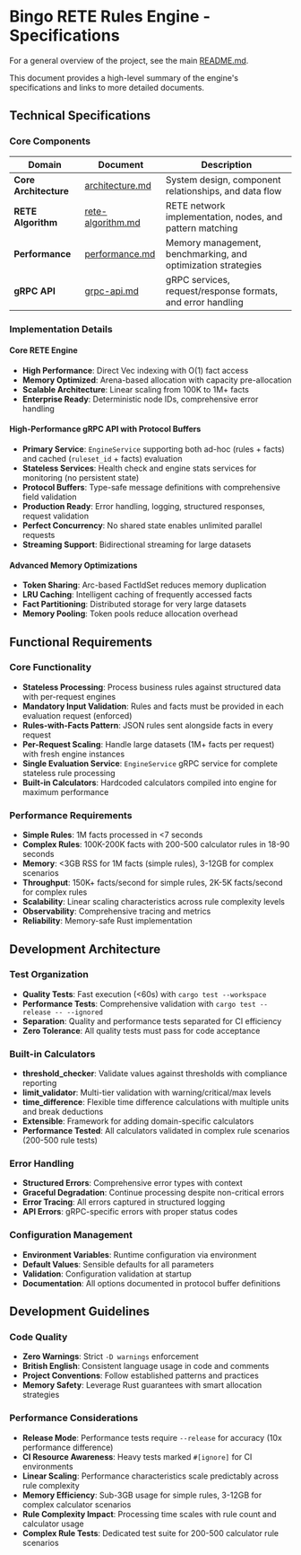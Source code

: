 # Bingo RETE Rules Engine - Specifications

For a general overview of the project, see the main [README.md](README.md).

This document provides a high-level summary of the engine's specifications and links to more detailed documents.

## Technical Specifications

### Core Components

| Domain | Document | Description |
|--------|----------|-------------|
| **Core Architecture** | [architecture.md](specs/architecture.md) | System design, component relationships, and data flow |
| **RETE Algorithm** | [rete-algorithm.md](specs/rete-algorithm.md) | RETE network implementation, nodes, and pattern matching |
| **Performance** | [performance.md](specs/performance.md) | Memory management, benchmarking, and optimization strategies |
| **gRPC API** | [grpc-api.md](docs/grpc-api.md) | gRPC services, request/response formats, and error handling |

### Implementation Details

#### Core RETE Engine
- **High Performance**: Direct Vec indexing with O(1) fact access
- **Memory Optimized**: Arena-based allocation with capacity pre-allocation
- **Scalable Architecture**: Linear scaling from 100K to 1M+ facts
- **Enterprise Ready**: Deterministic node IDs, comprehensive error handling

#### High-Performance gRPC API with Protocol Buffers
- **Primary Service**: `EngineService` supporting both ad-hoc (rules + facts) and cached (`ruleset_id` + facts) evaluation
- **Stateless Services**: Health check and engine stats services for monitoring (no persistent state)
- **Protocol Buffers**: Type-safe message definitions with comprehensive field validation
- **Production Ready**: Error handling, logging, structured responses, request validation
- **Perfect Concurrency**: No shared state enables unlimited parallel requests
- **Streaming Support**: Bidirectional streaming for large datasets

#### Advanced Memory Optimizations
- **Token Sharing**: Arc-based FactIdSet reduces memory duplication
- **LRU Caching**: Intelligent caching of frequently accessed facts
- **Fact Partitioning**: Distributed storage for very large datasets
- **Memory Pooling**: Token pools reduce allocation overhead

## Functional Requirements

### Core Functionality
- **Stateless Processing**: Process business rules against structured data with per-request engines
- **Mandatory Input Validation**: Rules and facts must be provided in each evaluation request (enforced)
- **Rules-with-Facts Pattern**: JSON rules sent alongside facts in every request
- **Per-Request Scaling**: Handle large datasets (1M+ facts per request) with fresh engine instances
- **Single Evaluation Service**: `EngineService` gRPC service for complete stateless rule processing
- **Built-in Calculators**: Hardcoded calculators compiled into engine for maximum performance

### Performance Requirements
- **Simple Rules**: 1M facts processed in <7 seconds
- **Complex Rules**: 100K-200K facts with 200-500 calculator rules in 18-90 seconds
- **Memory**: <3GB RSS for 1M facts (simple rules), 3-12GB for complex scenarios
- **Throughput**: 150K+ facts/second for simple rules, 2K-5K facts/second for complex rules
- **Scalability**: Linear scaling characteristics across rule complexity levels
- **Observability**: Comprehensive tracing and metrics
- **Reliability**: Memory-safe Rust implementation

## Development Architecture

### Test Organization
- **Quality Tests**: Fast execution (<60s) with `cargo test --workspace`
- **Performance Tests**: Comprehensive validation with `cargo test --release -- --ignored`
- **Separation**: Quality and performance tests separated for CI efficiency
- **Zero Tolerance**: All quality tests must pass for code acceptance

### Built-in Calculators
- **threshold_checker**: Validate values against thresholds with compliance reporting
- **limit_validator**: Multi-tier validation with warning/critical/max levels  
- **time_difference**: Flexible time difference calculations with multiple units and break deductions
- **Extensible**: Framework for adding domain-specific calculators
- **Performance Tested**: All calculators validated in complex rule scenarios (200-500 rule tests)

### Error Handling
- **Structured Errors**: Comprehensive error types with context
- **Graceful Degradation**: Continue processing despite non-critical errors
- **Error Tracing**: All errors captured in structured logging
- **API Errors**: gRPC-specific errors with proper status codes

### Configuration Management
- **Environment Variables**: Runtime configuration via environment
- **Default Values**: Sensible defaults for all parameters
- **Validation**: Configuration validation at startup
- **Documentation**: All options documented in protocol buffer definitions

## Development Guidelines

### Code Quality
- **Zero Warnings**: Strict `-D warnings` enforcement
- **British English**: Consistent language usage in code and comments
- **Project Conventions**: Follow established patterns and practices
- **Memory Safety**: Leverage Rust guarantees with smart allocation strategies

### Performance Considerations
- **Release Mode**: Performance tests require `--release` for accuracy (10x performance difference)
- **CI Resource Awareness**: Heavy tests marked `#[ignore]` for CI environments
- **Linear Scaling**: Performance characteristics scale predictably across rule complexity
- **Memory Efficiency**: Sub-3GB usage for simple rules, 3-12GB for complex calculator scenarios
- **Rule Complexity Impact**: Processing time scales with rule count and calculator usage
- **Complex Rule Tests**: Dedicated test suite for 200-500 calculator rule scenarios
